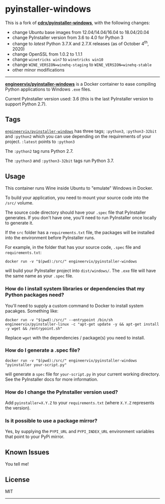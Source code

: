 # pyinstaller-windows

This is a fork of [**cdrx/pyinstaller-windows**](https://hub.docker.com/r/cdrx/pyinstaller-windows), with the following changes:

- change Ubuntu base images from 12.04/14.04/16.04 to 18.04/20.04
- change PyInstaller version from 3.6 to 4.0 for Python 3
- change to _latest_ Python 3.7.X and 2.7.X releases (as of October 4<sup>th</sup>, 2020)
- change OpenSSL from 1.0.2 to 1.1.1
- change `winetricks win7` to `winetricks win10`
- change `WINE_VERSION=winehq-staging` to `WINE_VERSION=winehq-stable`
- other minor modifications

----

[**engineervix/pyinstaller-windows**](https://hub.docker.com/r/engineervix/pyinstaller-windows) is a Docker container to ease compiling Python applications to Windows `.exe` files.

Current PyInstaller version used: 3.6 (this is the last PyInstaller version to support Python 2.7).

## Tags

[`engineervix/pyinstaller-windows`](https://hub.docker.com/r/engineervix/pyinstaller-windows) has three tags; `:python3`, `:python3-32bit` and `:python2` which you can use depending on the requirements of your project. `:latest` points to `:python3`

The `:python2` tag runs Python 2.7.

The `:python3` and `:python3-32bit` tags run Python 3.7.

## Usage

This container runs Wine inside Ubuntu to "emulate" Windows in Docker.

To build your application, you need to mount your source code into the `/src/` volume.

The source code directory should have your `.spec` file that PyInstaller generates. If you don't have one, you'll need to run PyInstaller once locally to generate it.

If the `src` folder has a `requirements.txt` file, the packages will be installed into the environment before PyInstaller runs.

For example, in the folder that has your source code, `.spec` file and `requirements.txt`:

```
docker run -v "$(pwd):/src/" engineervix/pyinstaller-windows
```

will build your PyInstaller project into `dist/windows/`. The `.exe` file will have the same name as your `.spec` file.

### How do I install system libraries or dependencies that my Python packages need?

You'll need to supply a custom command to Docker to install system pacakges. Something like:

```
docker run -v "$(pwd):/src/" --entrypoint /bin/sh engineervix/pyinstaller-linux -c "apt-get update -y && apt-get install -y wget && /entrypoint.sh"
```

Replace `wget` with the dependencies / package(s) you need to install.

### How do I generate a .spec file?

`docker run -v "$(pwd):/src/" engineervix/pyinstaller-windows "pyinstaller your-script.py"`

will generate a `spec` file for `your-script.py` in your current working directory. See the PyInstaller docs for more information.

### How do I change the PyInstaller version used?

Add `pyinstaller=X.Y.Z` to your `requirements.txt` (where `X.Y.Z` represents the version).

### Is it possible to use a package mirror?

Yes, by supplying the `PYPI_URL` and `PYPI_INDEX_URL` environment variables that point to your PyPi mirror.

## Known Issues

You tell me!

<!-- ## History

#### [1.9] - 2020-01-14
Added a 32bit package, thank you @danielguardicore
Updated PyInstaller to version 3.6

#### [1.8] - 2019-01-15
Build using an older version of glibc to improve compatibility, thank you @itouch5000
Updated PyInstaller to version 3.4

#### [1.7] - 2018-10-02
Bumped Python version to 3.6 on Linux, thank you @itouch5000

#### [1.6] - 2017-11-06
Added Python 3.6 on Windows, thanks to @jameshilliard

#### [1.5] - 2017-09-29
Changed the default PyInstaller version to 3.3

#### [1.4] - 2017-01-26
Fixed bug with concatenated commands in entrypoint arguments, thanks to @alph4

#### [1.3] - 2017-01-23
Upgraded PyInstaller to version 3.2.1.
Thanks to @bmustiata for contributing:
 - Custom PyPi URLs
 - No longer need to supply a requirements.txt file if your project doesn't need it
 - PyInstaller can be called directly, for e.g to generate a spec file

#### [1.2] - 2016-12-13
Added Python 3.5 on Windows, thanks (again) to @bmustiata

#### [1.1] - 2016-12-13
Added Python 3.4 on Windows, thanks to @bmustiata

#### [1.0] - 2016-08-26
First release, works. -->

## License

MIT

---
